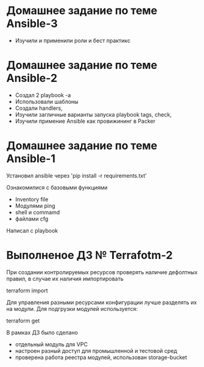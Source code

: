 # Домашнее задание по теме Ansible-3

- Изучили и применили роли и бест практикс

# Домашнее задание по теме Ansible-2

- Создал 2 playbook -а
- Использовали шаблоны
- Создали handlers, 
- Изучили загличные варианты запуска playbook tags, check,
- Изучили примение Ansible как провижининг в Packer

# Домашнее задание по теме Ansible-1

Установил ansible через 'pip install -r requirements.txt'

Ознакомилися с базовыми функциями
- Inventory file 
- Модулями ping
- shell и commamd
- файлами cfg

Написал с playbook

# Выполненое ДЗ № Terrafotm-2

При создании контролируемых ресурсов проверять наличие дефолтных правил, в случае их наличия импортировать

terraform import 

Для управления разными ресурсами конфигурации лучше разделять их на модули. Для подгрузки модулей используется:

terraform get

В рамках ДЗ было сделано 
- отдельный модуль для VPC 
- настроен разный доступ для промышленной и тестовой сред 
- проверена работа реестра модулей, использован storage-bucket


